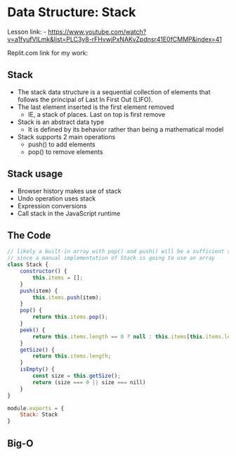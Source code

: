 # Data Structure: Stack

Lesson link:
    - https://www.youtube.com/watch?v=a1fyufVlLmk&list=PLC3y8-rFHvwjPxNAKvZpdnsr41E0fCMMP&index=41

Replit.com link for my work:

## Stack

- The stack data structure is a sequential collection of elements that follows the 
  principal of Last In First Out (LIFO).
- The last element inserted is the first element removed
    - IE, a stack of places. Last on top is first remove
- Stack is an abstract data type
    - It is defined by its behavior rather than being a mathematical model
- Stack supports 2 main operations
    - push() to add elements
    - pop() to remove elements

## Stack usage

- Browser history makes use of stack 
- Undo operation uses stack
- Expression conversions
- Call stack in the JavaScript runtime

## The Code

```javascript
// likely a built-in array with pop() and push() will be a sufficient stack
// since a manual implementation of Stack is going to use an array 
class Stack {
    constructor() {
        this.items = [];
    }
    push(item) {
        this.items.push(item);
    }
    pop() {
        return this.items.pop();
    }
    peek() {
        return this.items.length == 0 ? null : this.items[this.items.length -1];
    }
    getSize() {
        return this.items.length;
    }
    isEmpty() {
        const size = this.getSize();
        return (size === 0 || size === nill)
    }
}

module.exports = {
    Stack: Stack
}

```

## Big-O

